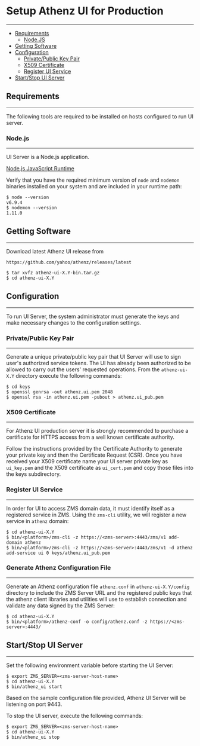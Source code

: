 # Setup Athenz UI for Production
--------------------------------

* [Requirements](#requirements)
    * [Node.JS](#nodejs)
* [Getting Software](#getting-software)
* [Configuration](#configuration)
    * [Private/Public Key Pair](#privatepublic-key-pair)
    * [X509 Certificate](#x509-certificate)
    * [Register UI Service](#register-ui-service)
* [Start/Stop UI Server](#startstop-ui-server)

## Requirements
---------------

The following tools are required to be installed on hosts
configured to run UI server.

### Node.js
-----------

UI Server is a Node.js application.

[Node.js JavaScript Runtime](https://nodejs.org/en/)

Verify that you have the required minimum version of `node` and
`nodemon` binaries installed on your system and are included
in your runtime path:

```shell
$ node --version
v6.9.4
$ nodemon --version
1.11.0
```

## Getting Software
-------------------

Download latest Athenz UI release from

```
https://github.com/yahoo/athenz/releases/latest
```

```shell
$ tar xvfz athenz-ui-X.Y-bin.tar.gz
$ cd athenz-ui-X.Y
```

## Configuration
----------------

To run UI Server, the system administrator must generate the keys
and make necessary changes to the configuration settings.

### Private/Public Key Pair
---------------------------

Generate a unique private/public key pair that UI Server will use
to sign user's authorized service tokens. The UI has already been
authorized to be allowed to carry out the users' requested
operations. From the `athenz-ui-X.Y` directory execute the following
commands:

```shell
$ cd keys
$ openssl genrsa -out athenz.ui.pem 2048
$ openssl rsa -in athenz.ui.pem -pubout > athenz.ui_pub.pem
```

### X509 Certificate
--------------------

For Athenz UI production server it is strongly recommended
to purchase a certificate for HTTPS access from a well known
certificate authority.

Follow the instructions provided by the Certificate Authority to
generate your private key and then the Certificate Request (CSR).
Once you have received your X509 certificate name your UI
server private key as `ui_key.pem` and the X509 certificate
as `ui_cert.pem` and copy those files into the keys subdirectory.

### Register UI Service
------------------------

In order for UI to access ZMS domain data, it must identify itself
as a registered service in ZMS. Using the `zms-cli` utility, we will
register a new service in `athenz` domain:

```shell
$ cd athenz-ui-X.Y
$ bin/<platform>/zms-cli -z https://<zms-server>:4443/zms/v1 add-domain athenz
$ bin/<platform>/zms-cli -z https://<zms-server>:4443/zms/v1 -d athenz add-service ui 0 keys/athenz.ui_pub.pem
```

### Generate Athenz Configuration File
--------------------------------------

Generate an Athenz configuration file `athenz.conf` in `athenz-ui-X.Y/config`
directory to include the ZMS Server URL and the registered public keys that the
athenz client libraries and utilities will use to establish connection and validate any
data signed by the ZMS Server:

```shell
$ cd athenz-ui-X.Y
$ bin/<platform>/athenz-conf -o config/athenz.conf -z https://<zms-server>:4443/
```

## Start/Stop UI Server
-----------------------

Set the following environment variable before starting the UI Server:

```shell
$ export ZMS_SERVER=<zms-server-host-name>
$ cd athenz-ui-X.Y
$ bin/athenz_ui start
```

Based on the sample configuration file provided, Athenz UI Server will be listening
on port 9443.

To stop the UI server, execute the following commands:

```shell
$ export ZMS_SERVER=<zms-server-host-name>
$ cd athenz-ui-X.Y
$ bin/athenz_ui stop
```

